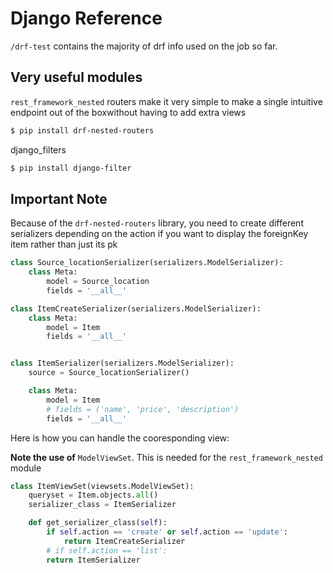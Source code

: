 # Django Reference

`/drf-test` contains the majority of drf info used on the job so far.


## Very useful modules

`rest_framework_nested` routers make it very simple to make a single intuitive endpoint out of the boxwithout having to add extra views

```bash
$ pip install drf-nested-routers
```
django_filters
```bash
$ pip install django-filter
```


## Important Note

Because of the `drf-nested-routers` library, you need to create different serializers depending on the action if you want to display the foreignKey item rather than just its pk
```python
class Source_locationSerializer(serializers.ModelSerializer):
    class Meta:
        model = Source_location
        fields = '__all__'

class ItemCreateSerializer(serializers.ModelSerializer):
    class Meta:
        model = Item
        fields = '__all__'


class ItemSerializer(serializers.ModelSerializer):
    source = Source_locationSerializer()

    class Meta:
        model = Item
        # fields = ('name', 'price', 'description')
        fields = '__all__'
```

Here is how you can handle the cooresponding view:

**Note the use of** `ModelViewSet`. This is needed for the `rest_framework_nested` module

```python
class ItemViewSet(viewsets.ModelViewSet):
    queryset = Item.objects.all()
    serializer_class = ItemSerializer

    def get_serializer_class(self):
        if self.action == 'create' or self.action == 'update':
            return ItemCreateSerializer
        # if self.action == 'list':
        return ItemSerializer
```


